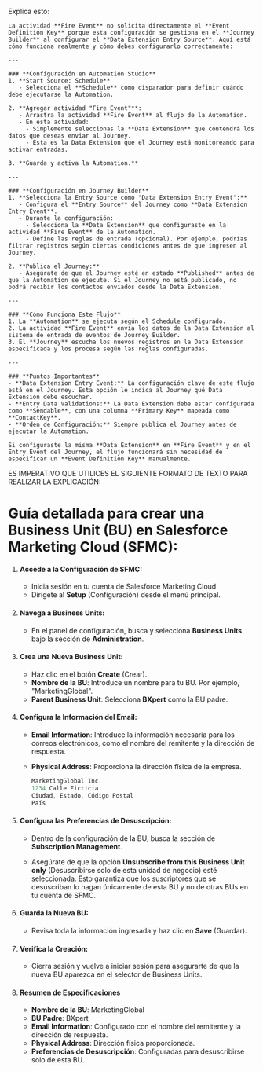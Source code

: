 Explica esto:

```
La actividad **Fire Event** no solicita directamente el **Event Definition Key** porque esta configuración se gestiona en el **Journey Builder** al configurar el **Data Extension Entry Source**. Aquí está cómo funciona realmente y cómo debes configurarlo correctamente:

---

### **Configuración en Automation Studio**
1. **Start Source: Schedule**
   - Selecciona el **Schedule** como disparador para definir cuándo debe ejecutarse la Automation.

2. **Agregar actividad "Fire Event"**:
   - Arrastra la actividad **Fire Event** al flujo de la Automation.
   - En esta actividad:
     - Simplemente seleccionas la **Data Extension** que contendrá los datos que deseas enviar al Journey.
     - Esta es la Data Extension que el Journey está monitoreando para activar entradas.

3. **Guarda y activa la Automation.**

---

### **Configuración en Journey Builder**
1. **Selecciona la Entry Source como "Data Extension Entry Event":**
   - Configura el **Entry Source** del Journey como **Data Extension Entry Event**.
   - Durante la configuración:
     - Selecciona la **Data Extension** que configuraste en la actividad **Fire Event** de la Automation.
     - Define las reglas de entrada (opcional). Por ejemplo, podrías filtrar registros según ciertas condiciones antes de que ingresen al Journey.

2. **Publica el Journey:**
   - Asegúrate de que el Journey esté en estado **Published** antes de que la Automation se ejecute. Si el Journey no está publicado, no podrá recibir los contactos enviados desde la Data Extension.

---

### **Cómo Funciona Este Flujo**
1. La **Automation** se ejecuta según el Schedule configurado.
2. La actividad **Fire Event** envía los datos de la Data Extension al sistema de entrada de eventos de Journey Builder.
3. El **Journey** escucha los nuevos registros en la Data Extension especificada y los procesa según las reglas configuradas.

---

### **Puntos Importantes**
- **Data Extension Entry Event:** La configuración clave de este flujo está en el Journey. Esta opción le indica al Journey qué Data Extension debe escuchar.
- **Entry Data Validations:** La Data Extension debe estar configurada como **Sendable**, con una columna **Primary Key** mapeada como **ContactKey**.
- **Orden de Configuración:** Siempre publica el Journey antes de ejecutar la Automation.

Si configuraste la misma **Data Extension** en **Fire Event** y en el Entry Event del Journey, el flujo funcionará sin necesidad de especificar un **Event Definition Key** manualmente.
```

ES IMPERATIVO QUE UTILICES EL SIGUIENTE FORMATO DE TEXTO PARA REALIZAR LA EXPLICACIÓN:

# Guía detallada para crear una Business Unit (BU) en Salesforce Marketing Cloud (SFMC):

1. #### **Accede a la Configuración de SFMC**:

   - Inicia sesión en tu cuenta de Salesforce Marketing Cloud.
   - Dirígete al **Setup** (Configuración) desde el menú principal.

2. #### **Navega a Business Units**:

   - En el panel de configuración, busca y selecciona **Business Units** bajo la sección de **Administration**.

3. #### **Crea una Nueva Business Unit**:

   - Haz clic en el botón **Create** (Crear).
   - **Nombre de la BU**: Introduce un nombre para tu BU. Por ejemplo, "MarketingGlobal".
   - **Parent Business Unit**: Selecciona **BXpert** como la BU padre.

4. #### **Configura la Información del Email**:

   - **Email Information**: Introduce la información necesaria para los correos electrónicos, como el nombre del remitente y la dirección de respuesta.
   - **Physical Address**: Proporciona la dirección física de la empresa.

     ```s
     MarketingGlobal Inc.
     1234 Calle Ficticia
     Ciudad, Estado, Código Postal
     País
     ```

5. #### **Configura las Preferencias de Desuscripción**:

   - Dentro de la configuración de la BU, busca la sección de **Subscription Management**.

   - Asegúrate de que la opción **Unsubscribe from this Business Unit only** (Desuscribirse solo de esta unidad de negocio) esté seleccionada. Esto garantiza que los suscriptores que se desuscriban lo hagan únicamente de esta BU y no de otras BUs en tu cuenta de SFMC.

6. #### **Guarda la Nueva BU**:

   - Revisa toda la información ingresada y haz clic en **Save** (Guardar).

7. #### **Verifica la Creación**:

   - Cierra sesión y vuelve a iniciar sesión para asegurarte de que la nueva BU aparezca en el selector de Business Units.

8. #### Resumen de Especificaciones

   - **Nombre de la BU**: MarketingGlobal
   - **BU Padre**: BXpert
   - **Email Information**: Configurado con el nombre del remitente y la dirección de respuesta.
   - **Physical Address**: Dirección física proporcionada.
   - **Preferencias de Desuscripción**: Configuradas para desuscribirse solo de esta BU.
